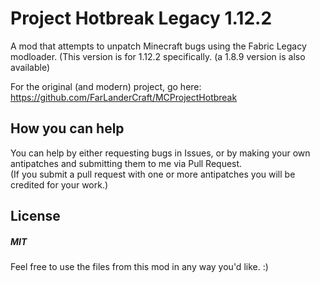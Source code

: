 # Project Hotbreak Legacy 1.12.2
A mod that attempts to unpatch Minecraft bugs using the Fabric Legacy modloader.
(This version is for 1.12.2 specifically. (a 1.8.9 version is also available)

For the original (and modern) project, go here: \
https://github.com/FarLanderCraft/MCProjectHotbreak

## How you can help
You can help by either requesting bugs in Issues, or by making your own antipatches and submitting them to me via Pull Request.\
(If you submit a pull request with one or more antipatches you will be credited for your work.)

## License
##### MIT

Feel free to use the files from this mod in any way you'd like. :)